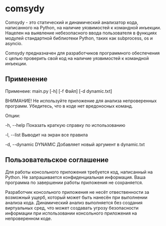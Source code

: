 # comsydy

Comsydy - это статический и динамический анализатор кода, написанного на Python, на наличие уязвимостей к командной инъекции. Нацелен на выявление небезопасного ввода пользователя в функциях модулей стандартной библиотеки Python, таких как subprocess, os и asyncio.

Comsydy предназначен для разработчиков программного обеспечения с целью проверить свой код на наличие уязвимостей к командной инъекции.

## Применение

Применеие: main.py [-h] [-f Файл] [-d dynamic.txt]

ВНИМАНИЕ! Не используйте приложение для анализа непроверенных программ. Убедитесь, что в коде нет вредоносных команд.

Опции:

-h, --help            Показать краткую справку по использованию

-l, --list            Выводит на экран все правила

-d, --dynamic DYNAMIC Добавляет новый аргумент в dynamic.txt

## Пользовательское соглашение

Для работы консольного приложения требуется код, написанный на Python. Не запрашивается конфиденциальная информация. Ваша программа по завершении работы приложения не сохраняется.

Разработчик консольного приложения не несёт отвественности за возможный ущерб, который может быть нанесён при выполнении анализа кода. Динамический анализ выполняется без создания виртуальных сред, что может создавать угрозу безопасности информации при использовании консольного приложения на непроверенном коде.
